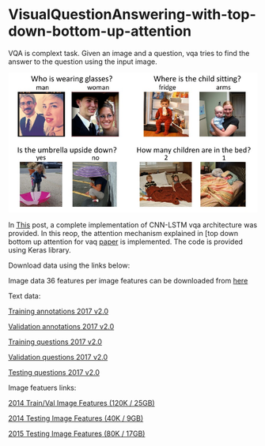 # VisualQuestionAnswering-with-top-down-bottom-up-attention
VQA is complext task. Given an image and a question, vqa tries to find the answer to the question using the input image. 



![The Task](https://github.com/Nadian-Ali/Simple-TopDown-BottomUp-attention-for-Visual-Question-Answering-Keras/blob/main/miscellaneous/example%20image.jpg)


In [This]( https://github.com/Nadian-Ali/Visual-Question-Answering-implementation-in-keras-with-VQA2#visual-question-answering-implementation-in-keras-with-vqa2 ) post, a complete implementation of CNN-LSTM vqa architecture was provided. 
In this reop, the attention mechanism explained in [top down bottom up attention for vaq [paper](https://arxiv.org/abs/1707.07998) is implemented. The code is provided using Keras library. 

Download data using the links below:

Image data
36 features per image features can be downloaded from [here](https://github.com/peteanderson80/bottom-up-attention)


Text data:

[Training annotations 2017 v2.0](https://s3.amazonaws.com/cvmlp/vqa/mscoco/vqa/v2_Annotations_Train_mscoco.zip)

[Validation annotations 2017 v2.0](https://s3.amazonaws.com/cvmlp/vqa/mscoco/vqa/v2_Annotations_Val_mscoco.zip)

[Training questions 2017 v2.0](https://s3.amazonaws.com/cvmlp/vqa/mscoco/vqa/v2_Questions_Train_mscoco.zip)

[Validation questions 2017 v2.0](https://s3.amazonaws.com/cvmlp/vqa/mscoco/vqa/v2_Questions_Val_mscoco.zip)

[Testing questions 2017 v2.0](https://s3.amazonaws.com/cvmlp/vqa/mscoco/vqa/v2_Questions_Test_mscoco.zip)

Image featuers links:

[2014 Train/Val Image Features (120K / 25GB)](https://imagecaption.blob.core.windows.net/imagecaption/trainval_36.zip)

[2014 Testing Image Features (40K / 9GB)](https://imagecaption.blob.core.windows.net/imagecaption/test2014_36.zip)

[2015 Testing Image Features (80K / 17GB)](https://imagecaption.blob.core.windows.net/imagecaption/test2015_36.zip)




